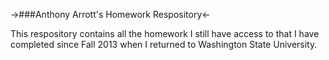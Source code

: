 ->###Anthony Arrott's Homework Respository<-

This respository contains all the homework I still have access to that I have completed since Fall 2013 when I returned to Washington State University.


